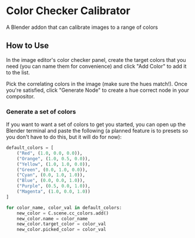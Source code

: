 # Color Checker Calibrator
A Blender addon that can calibrate images to a range of colors
## How to Use
In the image editor's color checker panel, create the target colors that you need (you can name them for convenience) and click "Add Color" to add it to the list. 

Pick the correlating colors in the image (make sure the hues match!). Once you're satisfied, click "Generate Node" to create a hue correct node in your compositor.

### Generate a set of colors
If you want to want a set of colors to get you started, you can open up the Blender terminal and paste the following (a planned feature is to presets so you don't have to do this, but it will do for now):
```python
default_colors = [
    ("Red", (1.0, 0.0, 0.0)),
    ("Orange", (1.0, 0.5, 0.0)),
    ("Yellow", (1.0, 1.0, 0.0)),
    ("Green", (0.0, 1.0, 0.0)),
    ("Cyan", (0.0, 1.0, 1.0)),
    ("Blue", (0.0, 0.0, 1.0)),
    ("Purple", (0.5, 0.0, 1.0)),
    ("Magenta", (1.0, 0.0, 1.0))
]

for color_name, color_val in default_colors:
    new_color = C.scene.cc_colors.add()
    new_color.name = color_name
    new_color.target_color = color_val
    new_color.picked_color = color_val
```
